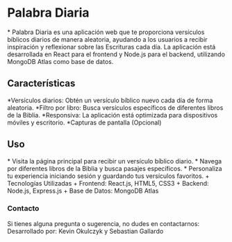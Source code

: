 <h1>Palabra Diaria</h1>
* Palabra Diaria es una aplicación web que te proporciona versículos bíblicos diarios de manera aleatoria, ayudando a los usuarios a recibir inspiración y reflexionar sobre las  Escrituras cada día. La aplicación está desarrollada en React para el frontend y Node.js para el backend, utilizando MongoDB Atlas como base de datos.

<h2>Características</h2>
*Versículos diarios: Obtén un versículo bíblico nuevo cada día de forma aleatoria.
*Filtro por libro: Busca versículos específicos de diferentes libros de la Biblia.
*Responsiva: La aplicación está optimizada para dispositivos móviles y escritorio.
*Capturas de pantalla (Opcional)

<h2>Uso</h2>
* Visita la página principal para recibir un versículo bíblico diario.
* Navega por diferentes libros de la Biblia y busca pasajes específicos.
* Personaliza tu experiencia iniciando sesión y guardando tus versículos favoritos.
+ Tecnologías Utilizadas
+ Frontend: React.js, HTML5, CSS3
+ Backend: Node.js, Express.js
+ Base de Datos: MongoDB Atlas


<h3>Contacto</h3>

Si tienes alguna pregunta o sugerencia, no dudes en contactarnos:
Desarrollado por: Kevin Okulczyk y Sebastian Gallardo